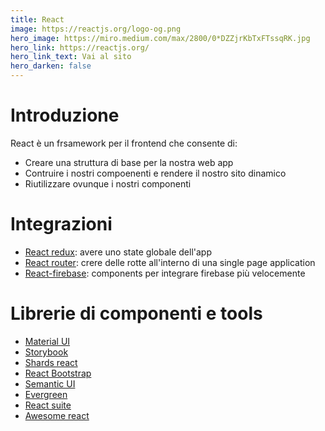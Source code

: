 ```yaml
---
title: React
image: https://reactjs.org/logo-og.png
hero_image: https://miro.medium.com/max/2800/0*DZZjrKbTxFTssqRK.jpg
hero_link: https://reactjs.org/
hero_link_text: Vai al sito
hero_darken: false
---
```

# Introduzione

React è un frsamework per il frontend che consente di:

- Creare una struttura di base per la nostra web app
- Contruire i nostri compoenenti e rendere il nostro sito dinamico
- Riutilizzare ovunque i nostri componenti

# Integrazioni

- [React redux](https://react-redux.js.org/): avere uno state globale dell'app
- [React router](https://reactrouter.com/): crere delle rotte all'interno di una single page application
- [React-firebase](https://react-firebase-js.com/): components per integrare firebase più velocemente

# Librerie di componenti e tools

- [Material UI](https://material-ui.com/)
- [Storybook](https://storybook.js.org/)
- [Shards react](https://designrevision.com/docs/shards-react/getting-started)
- [React Bootstrap](https://react-bootstrap.github.io/)
- [Semantic UI](https://react.semantic-ui.com/)
- [Evergreen](https://evergreen.segment.com/)
- [React suite](https://rsuitejs.com/)
- [Awesome react](https://github.com/enaqx/awesome-react)
